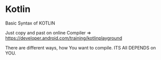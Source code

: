 # Kotlin
Basic Syntax of KOTLIN 

Just copy and past on online Compiler => https://developer.android.com/training/kotlinplayground

There are different ways, how You want to compile. ITS All DEPENDS on YOU.
